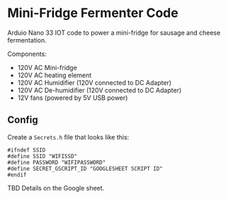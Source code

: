 # Mini-Fridge Fermenter Code

Arduio Nano 33 IOT code to power a mini-fridge for sausage and cheese fermentation.

Components:

- 120V AC Mini-fridge
- 120V AC heating element
- 120V AC Humidifier (120V connected to DC Adapter)
- 120V AC De-humidifier (120V connected to DC Adapter)
- 12V fans (powered by 5V USB power)


## Config

Create a `Secrets.h` file that looks like this:

```
#ifndef SSID
#define SSID "WIFISSD"
#define PASSWORD "WIFIPASSWORD"
#define SECRET_GSCRIPT_ID "GOOGLESHEET SCRIPT ID"
#endif

```

TBD Details on the Google sheet.
